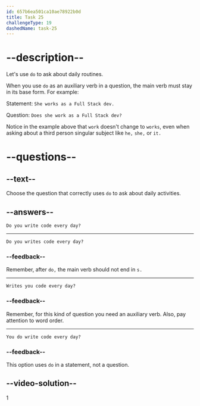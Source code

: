 ```yaml
---
id: 657b6ea501ca10ae78922b0d
title: Task 25
challengeType: 19
dashedName: task-25
---
```


# --description--

Let's use `do` to ask about daily routines.

When you use `do` as an auxiliary verb in a question, the main verb must stay in its base form. For example:

Statement: `She works as a Full Stack dev.`

Question: `Does she work as a Full Stack dev?`

Notice in the example above that `work` doesn't change to `works`, even when asking about a third person singular subject like `he,` `she,` or `it.`

# --questions--

## --text--

Choose the question that correctly uses `do` to ask about daily activities.

## --answers--

`Do you write code every day?`

---

`Do you writes code every day?`

### --feedback--

Remember, after `do,` the main verb should not end in `s.`

---

`Writes you code every day?`

### --feedback--

Remember, for this kind of question you need an auxiliary verb. Also, pay attention to word order.

---

`You do write code every day?`

### --feedback--

This option uses `do` in a statement, not a question.

## --video-solution--

1
